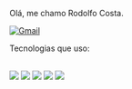 Olá, me chamo Rodolfo Costa.

[![Gmail](https://img.shields.io/badge/Gmail-D14836?style=for-the-badge&logo=gmail&logoColor=white)](rodolfocosta.dev@gmail.com)


Tecnologias que uso:
<div style="display: inline_block"><br/>
  
<img src="https://img.shields.io/badge/Node.js-43853D?style=for-the-badge&logo=node.js&logoColor=white" >
<img src="https://img.shields.io/badge/JavaScript-F7DF1E?style=for-the-badge&logo=javascript&logoColor=black" >
<img src="https://img.shields.io/badge/TypeScript-007ACC?style=for-the-badge&logo=typescript&logoColor=white" >
<img src="https://img.shields.io/badge/React-20232A?style=for-the-badge&logo=react&logoColor=61DAFB" >
<img src="https://img.shields.io/badge/React_Native-20232A?style=for-the-badge&logo=react&logoColor=61DAFB" >
</div>
